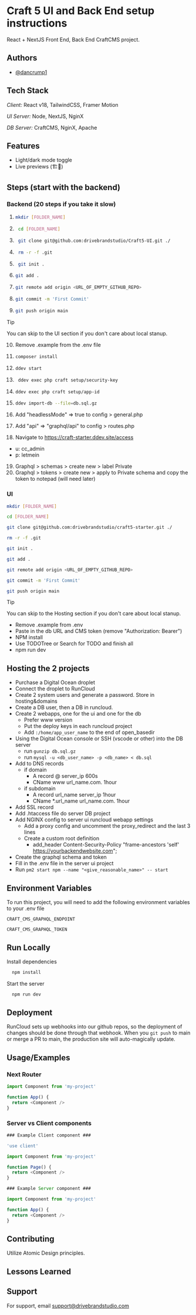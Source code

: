 
# Craft 5 UI and Back End setup instructions
React + NextJS Front End, Back End CraftCMS project.

## Authors

- [@dancrump1](https://www.github.com/dancrump1)

## Tech Stack

*Client:* React v18, TailwindCSS, Framer Motion

*UI Server:* Node, NextJS, NginX

*DB Server:* CraftCMS, NginX, Apache

## Features

- Light/dark mode toggle
- Live previews (🏗🚧)


## Steps (start with the backend)
### Backend (20 steps if you take it slow)
1. ```bash
   mkdir [FOLDER_NAME]
   ```
1. ```bash
    cd [FOLDER_NAME]
    ```
1. ```bash
    git clone git@github.com:drivebrandstudio/Craft5-UI.git ./
    ```
1. ```bash
    rm -r -f .git
    ```

1. ```bash
    git init .
      ```

1.  ```bash
    git add .
      ```

1.  ```bash
    git remote add origin <URL_OF_EMPTY_GITHUB_REPO>
    ```    

1.  ```bash
    git commit -m 'First Commit'
    ```

1.  ```bash
    git push origin main
    ```
> [!TIP]
> You can skip to the UI section if you don't care about local stanup.
10. Remove .example from the .env file

1.  ```bash
    composer install
    ```

1.  ```bash
    ddev start
    ```

1. ```bash
    ddev exec php craft setup/security-key
    ```

1.  ```bash
    ddev exec php craft setup/app-id
    ```

1.  ```bash
    ddev import-db --file=db.sql.gz
    ```

1. Add "headlessMode" => true to config > general.php
1. Add "api" => "graphql/api" to config > routes.php
1. Navigate to https://craft-starter.ddev.site/access
  - u: cc_admin
  - p: letmein
19. Graphql > schemas > create new > label Private
1. Graphql > tokens > create new > apply to Private schema and copy the token to notepad (will need later)

### UI
```bash
mkdir [FOLDER_NAME]
```

```bash
cd [FOLDER_NAME]
```

```bash
git clone git@github.com:drivebrandstudio/craft5-starter.git ./
```

```bash
rm -r -f .git
```

```bash
git init .
```

```bash
git add .
```

```bash
git remote add origin <URL_OF_EMPTY_GITHUB_REPO>
```    

```bash
git commit -m 'First Commit'
```

```bash
git push origin main
```
> [!TIP]
> You can skip to the Hosting section if you don't care about local stanup.
- Remove .example from .env
- Paste in the db URL and CMS token (remove "Authorization: Bearer")
- NPM install
- Use TODOTree or Search for TODO and finish all
- npm run dev

## Hosting the 2 projects
- Purchase a Digital Ocean droplet
- Connect the droplet to RunCloud
- Create 2 system users and generate a password. Store in hosting&domains
- Create a DB user, then a DB in runcloud.
- Create 2 webapps, one for the ui and one for the db
  - Prefer www version  
  - Put the deploy keys in each runcloud project
  - Add `:/home/app_user_name` to the end of open_basedir
- Using the Digital Ocean console or SSH (vscode or other) into the DB server
  - run `gunzip db.sql.gz`
  - run `mysql -u <db_user_name> -p <db_name> < db.sql`
- Add to DNS records
  - if domain 
    - A record @ server_ip 600s
    - CName www url_name.com. 1hour
  - if subdomain 
    - A record url_name server_ip 1hour
    - CName *.url_name url_name.com. 1hour
- Add SSL record
- Add .htaccess file do server DB project
- Add NGINX config to server ui runcloud webapp settings
  - Add a proxy config and uncomment the proxy_redirect and the last 3 lines
  - Create a custom root definition
     - add_header Content-Security-Policy "frame-ancestors 'self' <https://yourbackendwebsite.com>"; 
- Create the graphql schema and token
- Fill in the .env file in the server ui project
- Run `pm2 start npm --name "<give_reasonable_name>" -- start`

## Environment Variables

To run this project, you will need to add the following environment variables to your .env file

`CRAFT_CMS_GRAPHQL_ENDPOINT`

`CRAFT_CMS_GRAPHQL_TOKEN`
## Run Locally

Install dependencies

```bash
  npm install
```

Start the server

```bash
  npm run dev
```
## Deployment

RunCloud sets up webhooks into our github repos, so the deployment of changes should be done through that webhook. When you `git push` to main or merge a PR to main, the production site will auto-magically update.

## Usage/Examples


### Next Router
```javascript
import Component from 'my-project'

function App() {
  return <Component />
}
```

### Server vs Client components
```javascript
### Example Client component ###

'use client'

import Component from 'my-project'

function Page() {
  return <Component />
}
```

```javascript
### Example Server component ###

import Component from 'my-project'

function App() {
  return <Component />
}
```


## Contributing

Utilize Atomic Design principles. 

## Lessons Learned



## Support

For support, email support@drivebrandstudio.com 

